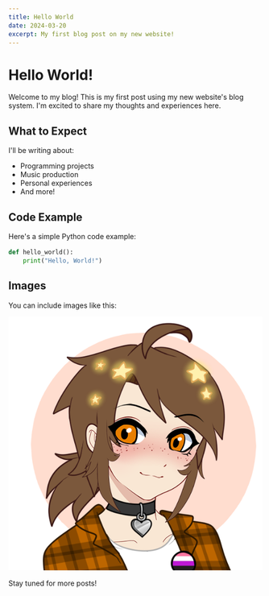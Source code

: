 ```yaml
---
title: Hello World
date: 2024-03-20
excerpt: My first blog post on my new website!
---
```


# Hello World!

Welcome to my blog! This is my first post using my new website's blog system. I'm excited to share my thoughts and experiences here.

## What to Expect

I'll be writing about:
- Programming projects
- Music production
- Personal experiences
- And more!

## Code Example

Here's a simple Python code example:

```python
def hello_world():
    print("Hello, World!")
```

## Images

You can include images like this:

![My Profile Picture](/res/pfp.png)

Stay tuned for more posts! 